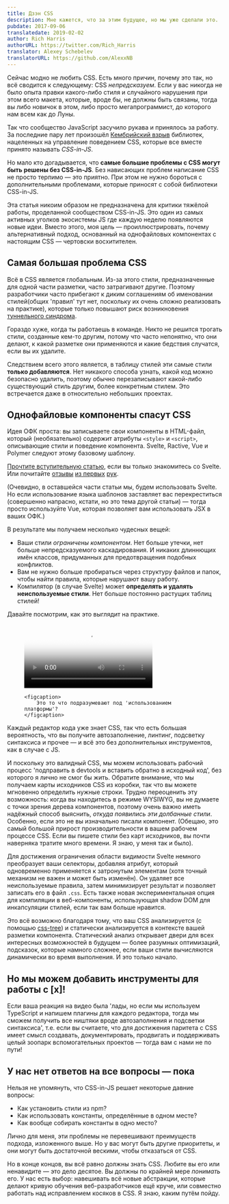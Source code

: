```yaml
---
title: Дзэн CSS
description: Мне кажется, что за этим будущее, но мы уже сделали это.
pubdate: 2017-09-06
translatedate: 2019-02-02
author: Rich Harris
authorURL: https://twitter.com/Rich_Harris
translator: Alexey Schebelev
translatorURL: https://github.com/AlexxNB
---
```


Сейчас модно не любить CSS. Есть много причин, почему это так, но всё сводится к следующему: CSS *непредсказуем*. Если у вас никогда не было опыта правки какого-либо стиля и случайного нарушения при этом всего макета, которые, вроде бы, не должны быть связаны, тогда вы либо новичок в этом, либо просто мегапрограммист, до которого нам всем как до Луны.

Так что сообщество JavaScript засучило рукава и принялось за работу. За последние пару лет произошёл [Кембрийский взрыв](https://ru.wikipedia.org/wiki/%D0%9A%D0%B5%D0%BC%D0%B1%D1%80%D0%B8%D0%B9%D1%81%D0%BA%D0%B8%D0%B9_%D0%B2%D0%B7%D1%80%D1%8B%D0%B2) библиотек, нацеленных на управление поведением CSS, которые все вместе принято называть *CSS-in-JS*.

Но мало кто догадывается, что **самые большие проблемы с CSS могут быть решены без CSS-in-JS**. Без нависающих проблем написание CSS не просто терпимо — это приятно. При этом не нужно бороться с дополнительными проблемами, которые приносят с собой библиотеки CSS-in-JS.

Эта статья никоим образом не предназначена для критики тяжёлой работы, проделанной сообществом CSS-in-JS. Это один из самых активных уголков экосистемы JS где каждую неделю появляются новые идеи. Вместо этого, моя цель — проиллюстрировать, почему альтернативный подход, основанный на однофайловых компонентах с настоящим CSS — чертовски восхитителен.


## Самая большая проблема CSS

Всё в CSS является глобальным. Из-за этого стили, предназначенные для одной части разметки, часто затрагивают другие. Поэтому разработчики часто прибегают к диким соглашениям об именовании стилей(общих 'правил' тут нет, поскольку их очень сложно реализовать на практике), которые только повышают риск возникновения [туннельного синдрома](https://ru.wikipedia.org/wiki/%D0%A1%D0%B8%D0%BD%D0%B4%D1%80%D0%BE%D0%BC_%D0%B7%D0%B0%D0%BF%D1%8F%D1%81%D1%82%D0%BD%D0%BE%D0%B3%D0%BE_%D0%BA%D0%B0%D0%BD%D0%B0%D0%BB%D0%B0).

Гораздо хуже, когда ты работаешь в команде. Никто не решится трогать стили, созданные кем-то другим, потому что часто непонятно, что они делают, к какой разметке они применяются и какие бедствия случатся, если вы их удалите.

Следствием всего этого является, в таблицу стилей эти самые стили **только добавляются**. Нет никакого способа узнать, какой код можно безопасно удалить, поэтому обычно перезаписывают какой-либо существующий стиль другим, более конкретным стилем. Это встречается даже в относительно небольших проектах.


## Однофайловые компоненты спасут СSS

Идея ОФК проста: вы записываете свои компоненты в HTML-файл, который (необязательно) содержит атрибуты `<style>` и `<script>`, описывающие стили и поведение компонента. Svelte, Ractive, Vue и Polymer следуют этому базовому шаблону.

<aside>
	<p><a href="https://svelte.technology/blog/frameworks-without-the-framework">Прочтите вступительную статью</a>, если вы только знакомитесь со Svelte. Или почитайте <a href="https://twitter.com/padolsey/status/899717303234908160">отзывы</a> <a href="https://twitter.com/sveltejs/status/901818357644701696">из первых</a> <a href="https://twitter.com/sveltejs/status/901818106309476352">рук</a>.</p>
</aside>
(Очевидно, в оставшейся части статьи мы, будем использовать Svelte. Но если использование языка шаблонов заставляет вас перекреститься  (совершенно напрасно, кстати, но это тема другой статьи) — тогда просто используйте Vue, которая позволяет вам использовать JSX в ваших ОФК.)

В результате мы получаем несколько чудесных вещей:

* Ваши стили *ограничены компонентом*. Нет больше утечки, нет больше непредсказуемого каскадирования. И никаких длиннющих имён классов, придуманных для предотвращения подобных конфликтов.
* Вам не нужно больше пробираться через структуру файлов и папок, чтобы найти правила, которые нарушают вашу работу.
* Компилятор (в случае Svelte) может **определять и удалять неиспользуемые стили**. Нет больше постоянно растущих таблиц стилей!

Давайте посмотрим, как это выглядит на практике.
<figure>
	<video controls poster='https://svelte-technology-assets.surge.sh/just-write-css.jpg'>
		<source type='video/mp4' src='https://svelte-technology-assets.surge.sh/just-write-css.mp4'>
	</video>

	<figcaption>
		Это то что подразумевают под 'использованием платформы'?
	</figcaption>
</figure>

Каждый редактор кода уже знает CSS, так что есть большая вероятность, что вы получите автозаполнение, линтинг, подсветку синтаксиса и прочее — и всё это без дополнительных инструментов, как в случае с JS.

И поскольку это валидный CSS, мы можем использовать рабочий процесс 'подправить в devtools и вставить обратно в исходный код', без которого я лично не смог бы жить. Обратите внимание, что мы получаем карты исходников CSS из коробки, так что вы можете мгновенно определить нужные строки. Трудно переоценить эту возможность: когда вы находитесь в режиме WYSIWYG, вы не думаете с точки зрения дерева компонентов, поэтому очень важно иметь надёжный способ выяснить, *откуда появились эти долбанные стили*. Особенно, если это не вы изначально писали компонент. (Обещаю, это самый большой прирост производительности в вашем рабочем процессе CSS. Если вы пишете стили без карт исходников, вы почти наверняка тратите много времени. Я знаю, у меня так и было).

Для достижения ограничения области видимости Svelte немного преобразует ваши селекторы, добавляя атрибут, который одновременно применяется к затронутым элементам (хотя точный механизм не важен и может быть изменён). Он удаляет все неиспользуемые правила, затем минимизирует результат и позволяет записать его в файл `.css`. Есть также новая экспериментальная опция для компиляции в веб-компоненты, использующая shadow DOM для инкапсуляции стилей, если так вам больше нравится.

Это всё возможно благодаря тому, что ваш CSS анализируется (с помощью [css-tree](https://github.com/csstree/csstree)) и статически анализируется в контексте вашей разметки компонента. Статический анализ открывает двери для всех интересных возможностей в будущем — более разумных оптимизаций, подсказок, которые намного сложнее, если ваши стили вычисляются динамически во время выполнения. И это только начало.


## Но мы можем добавить инструменты для работы с [x]!

Если ваша реакция на видео была 'лады, но если мы используем TypeScript и напишем плагины для каждого редактора, тогда мы сможем получить все ништяки вроде автозаполнения и подсветки синтаксиса', т.е. если вы считаете, что для достижения паритета с CSS имеет смысл создавать, документировать, продвигать и поддерживать целый зоопарк вспомогательных проектов — тогда вам с нами не по пути!

## У нас нет ответов на все вопросы — пока

Нельзя не упомянуть, что CSS-in-JS решает некоторые давние вопросы:

* Как установить стили из npm?
* Как использовать константы, определённые в одном месте?
* Как вообще собирать константы в одно место?

Лично для меня, эти проблемы не перевешивают преимуществ подхода, изложенного выше. Но у вас могут быть другие приоритеты, и они могут быть достаточной вескими, чтобы отказаться от CSS.

Но в конце концов, вы всё равно должны знать CSS. Любите вы его или ненавидите — это дело десятое. Вы должны по крайней мере *понимать* его. У нас есть выбор: навешивать всё новые абстракции, которые делают кривую обучения веб-разработчиков ещё круче, или совместно работать над исправлением косяков в CSS. Я знаю, каким путём пойду.
